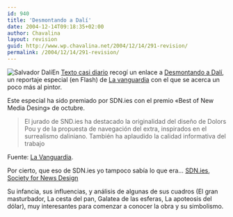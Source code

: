 ```yaml
---
id: 940
title: 'Desmontando a Dalí'
date: 2004-12-14T09:18:35+02:00
author: Chavalina
layout: revision
guid: http://www.wp.chavalina.net/2004/12/14/291-revision/
permalink: /2004/12/14/291-revision/
---
```

<img class="imgizqda" src="http://www.chavalina.net/imagenes/fotos/dali-desmontado.jpg" alt="Salvador Dalí" />En <a href="http://www.gistain.net/" target="_blank">Texto casi diario</a> recogí un enlace a <a href="http://www.lavanguardia.es/redaccion/publico/extras/dali/dali2004.htm" target="_blank">Desmontando a Dalí</a>, un reportaje especial (en Flash) de <a href="http://www.lavanguardia.es" target="_blank">La vanguardia</a> con el que se acerca un poco más al pintor.

Este especial ha sido premiado por SDN.ies con el premio «Best of New Media Desing» de octubre.

> El jurado de SND.ies ha destacado la originalidad del dise&ntilde;o de Dolors Pou y de la propuesta de navegación del extra, inspirados en el surrealismo daliniano. También ha aplaudido la calidad informativa del trabajo

Fuente: <a href="http://www.lavanguardia.es/web/20041213/51171803084.html" target="_blank">La Vanguardia</a>.

Por cierto, que eso de SDN.ies yo tampoco sabía lo que era… <a href="http://www.snd.org/sndies/sndies.html" target="_blank">SDN.ies</a>, <a href="http://www.snd.org/" target="_blank">Society for News Design</a> 

Su infancia, sus influencias, y análisis de algunas de sus cuadros (El gran masturbador, La cesta del pan, Galatea de las esferas, La apoteosis del dólar), muy interesantes para comenzar a conocer la obra y su simbolismo.